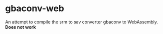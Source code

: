 # gbaconv-web
An attempt to compile the srm to sav converter gbaconv to WebAssembly. **Does not work**
